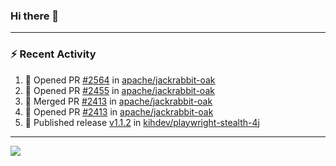 ### Hi there 👋

---

### :zap: Recent Activity

<!--START_SECTION:activity-->
1. 💪 Opened PR [#2564](https://github.com/apache/jackrabbit-oak/pull/2564) in [apache/jackrabbit-oak](https://github.com/apache/jackrabbit-oak)
2. 💪 Opened PR [#2455](https://github.com/apache/jackrabbit-oak/pull/2455) in [apache/jackrabbit-oak](https://github.com/apache/jackrabbit-oak)
3. 🎉 Merged PR [#2413](https://github.com/apache/jackrabbit-oak/pull/2413) in [apache/jackrabbit-oak](https://github.com/apache/jackrabbit-oak)
4. 💪 Opened PR [#2413](https://github.com/apache/jackrabbit-oak/pull/2413) in [apache/jackrabbit-oak](https://github.com/apache/jackrabbit-oak)
5. 🚀 Published release [v1.1.2](https://github.com/kihdev/playwright-stealth-4j/releases/tag/v1.1.2) in [kihdev/playwright-stealth-4j](https://github.com/kihdev/playwright-stealth-4j)
<!--END_SECTION:activity-->

---

<!--
**fabriziofortino/fabriziofortino** is a ✨ _special_ ✨ repository because its `README.md` (this file) appears on your GitHub profile.

Here are some ideas to get you started:

- 🔭 I’m currently working on ...
- 🌱 I’m currently learning ...
- 👯 I’m looking to collaborate on ...
- 🤔 I’m looking for help with ...
- 💬 Ask me about ...
- 📫 How to reach me: ...
- 😄 Pronouns: ...
- ⚡ Fun fact: ...
-->
![](https://komarev.com/ghpvc/?username=fabriziofortino)
